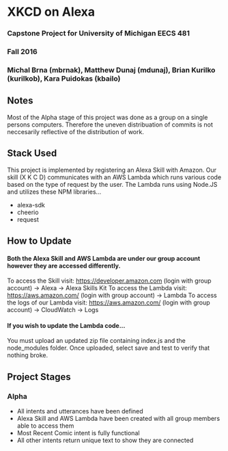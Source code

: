 # XKCD on Alexa
### Capstone Project for University of Michigan EECS 481
### Fall 2016
### Michal Brna (mbrnak), Matthew Dunaj (mdunaj), Brian Kurilko (kurilkob), Kara Puidokas (kbailo)

## Notes
Most of the Alpha stage of this project was done as a group on a single persons computers. Therefore the uneven distribuation of commits is not neccesarily reflective of the distribution of work.

## Stack Used
This project is implemented by registering an Alexa Skill with Amazon. Our skill (X K C D) communicates with an AWS Lambda which runs various code based on the type of request by the user. The Lambda runs using Node.JS and utilizes these NPM libraries...
  * alexa-sdk
  * cheerio
  * request

## How to Update
#### Both the Alexa Skill and AWS Lambda are under our group account however they are accessed differently.
To access the Skill visit: https://developer.amazon.com (login with group account) -> Alexa -> Alexa Skills Kit
To access the Lambda visit: https://aws.amazon.com/ (login with group account) -> Lambda
To access the logs of our Lambda visit: https://aws.amazon.com/ (login with group account) -> CloudWatch -> Logs

#### If you wish to update the Lambda code...
You must upload an updated zip file containing index.js and the node_modules folder. Once uploaded, select save and test to verify that nothing broke.

## Project Stages
### Alpha
  * All intents and utterances have been defined
  * Alexa Skill and AWS Lambda have been created with all group members able to access them
  * Most Recent Comic intent is fully functional
  * All other intents return unique text to show they are connected